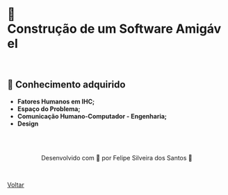 <h1>📱 Construção de um Software Amigável</h1>

<br>

<h2> 🧠 Conhecimento adquirido </h2>

- **Fatores Humanos em IHC;**
- **Espaço do Problema;**
- **Comunicação Humano-Computador - Engenharia;**
- **Design**



<br><br>

<p align="center"> Desenvolvido com 💜 por Felipe Silveira dos Santos 👋 <p>

<br>

<a href="./README.md">Voltar</a>